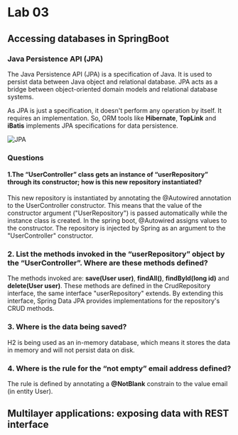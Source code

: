 # Lab 03

## Accessing databases in SpringBoot

### Java Persistence API (JPA)

The Java Persistence API (JPA) is a specification of Java. It is used to persist data between Java object and relational database. JPA acts as a bridge between object-oriented domain models and relational database systems.

As JPA is just a specification, it doesn't perform any operation by itself. It requires an implementation. So, ORM tools like **Hibernate**, **TopLink** and **iBatis** implements JPA specifications for data persistence.

![JPA](https://images.idgesg.net/images/article/2022/05/what-is-jpa.drawio-1-100928128-large.jpg?auto=webp&quality=85,70)

### Questions

#### 1.The “UserController” class gets an instance of “userRepository” through its constructor; how is this new repository instantiated?
This new repository is instantiated by annotating the @Autowired annotation to the UserController constructor. This means that the value of the constructor argument ("UserRepository") is passed automatically while the instance class is created. In the spring boot, @Autowired assigns values to the constructor. The repository is injected by Spring as an argument to the "UserController" constructor.

### 2. List the methods invoked in the “userRepository” object by the “UserController”. Where are these methods defined?
The methods invoked are: **save(User user)**, **findAll()**, **findById(long id)** and **delete(User user)**. These methods are defined in the CrudRepository interface, the same interface "userRepository" extends. By extending this interface, Spring Data JPA provides implementations for the repository's CRUD methods.

### 3. Where is the data being saved?
H2 is being used as an in-memory database, which means it stores the data in memory and will not persist data on disk.

### 4. Where is the rule for the “not empty” email address defined?
The rule is defined by annotating a **@NotBlank** constrain to the value email (in entity User).

## Multilayer applications: exposing data with REST interface


